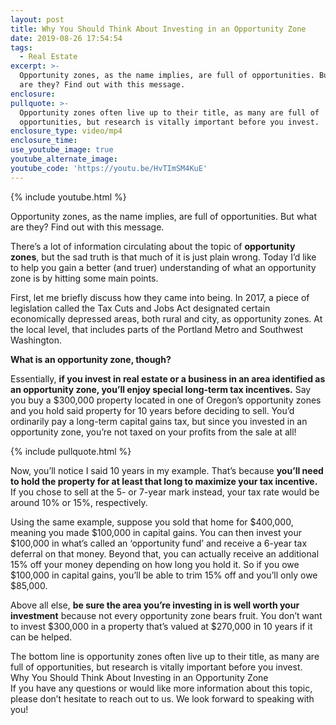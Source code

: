 ```yaml
---
layout: post
title: Why You Should Think About Investing in an Opportunity Zone
date: 2019-08-26 17:54:54
tags:
  - Real Estate
excerpt: >-
  Opportunity zones, as the name implies, are full of opportunities. But what
  are they? Find out with this message.
enclosure:
pullquote: >-
  Opportunity zones often live up to their title, as many are full of
  opportunities, but research is vitally important before you invest.
enclosure_type: video/mp4
enclosure_time:
use_youtube_image: true
youtube_alternate_image:
youtube_code: 'https://youtu.be/HvTImSM4KuE'
---
```


{% include youtube.html %}

Opportunity zones, as the name implies, are full of opportunities. But what are they? Find out with this message.

There’s a lot of information circulating about the topic of **opportunity zones**, but the sad truth is that much of it is just plain wrong. Today I’d like to help you gain a better (and truer) understanding of what an opportunity zone is by hitting some main points.&nbsp;

First, let me briefly discuss how they came into being. In 2017, a piece of legislation called the Tax Cuts and Jobs Act designated certain economically depressed areas, both rural and city, as opportunity zones. At the local level, that includes parts of the Portland Metro and Southwest Washington.&nbsp;

**What is an opportunity zone, though?&nbsp;**

Essentially, **if you invest in real estate or a business in an area identified as an opportunity zone, you’ll enjoy special long-term tax incentives.** Say you buy a $300,000 property located in one of Oregon’s opportunity zones and you hold said property for 10 years before deciding to sell. You’d ordinarily pay a long-term capital gains tax, but since you invested in an opportunity zone, you’re not taxed on your profits from the sale at all\!&nbsp;

{% include pullquote.html %}

Now, you’ll notice I said 10 years in my example. That’s because **you’ll need to hold the property for at least that long to maximize your tax incentive.** If you chose to sell at the 5- or 7-year mark instead, your tax rate would be around 10% or 15%, respectively.&nbsp;

Using the same example, suppose you sold that home for $400,000, meaning you made $100,000 in capital gains. You can then invest your $100,000 in what’s called an ‘opportunity fund’ and receive a 6-year tax deferral on that money. Beyond that, you can actually receive an additional 15% off your money depending on how long you hold it. So if you owe $100,000 in capital gains, you’ll be able to trim 15% off and you’ll only owe $85,000.&nbsp;

Above all else, **be sure the area you’re investing in is well worth your investment** because not every opportunity zone bears fruit. You don’t want to invest $300,000 in a property that’s valued at $270,000 in 10 years if it can be helped.&nbsp;

The bottom line is opportunity zones often live up to their title, as many are full of opportunities, but research is vitally important before you invest.&nbsp;<br>Why You Should Think About Investing in an Opportunity Zone<br>If you have any questions or would like more information about this topic, please don’t hesitate to reach out to us. We look forward to speaking with you\!